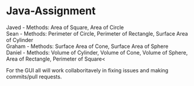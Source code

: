 # Java-Assignment

Javed - Methods: Area of Square, Area of Circle<br/>
Sean - Methods: Perimeter of Circle, Perimeter of Rectangle, Surface Area of Cylinder<br/>
Graham - Methods: Surface Area of Cone, Surface Area of Sphere<br/>
Daniel - Methods: Volume of Cylinder, Volume of Cone, Volume of Sphere, Area of Rectangle, Perimeter of Square<

For the GUI all will work collaboritavely in fixing issues and making commits/pull requests.
